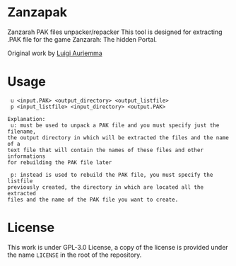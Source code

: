 # Zanzapak
Zanzarah PAK files unpacker/repacker
This tool is designed for extracting .PAK file for the game Zanzarah: The hidden
Portal.

Original work by [Luigi Auriemma](aluigi.org)

# Usage

```
 u <input.PAK> <output_directory> <output_listfile>
 p <input_listfile> <input_directory> <output.PAK>

Explanation:
 u: must be used to unpack a PAK file and you must specify just the filename,
the output directory in which will be extracted the files and the name of a
text file that will contain the names of these files and other informations
for rebuilding the PAK file later

 p: instead is used to rebuild the PAK file, you must specify the listfile
previously created, the directory in which are located all the extracted
files and the name of the PAK file you want to create.
```

# License
This work is under GPL-3.0 License, a copy of the license is provided under the
name `LICENSE` in the root of the repository.
